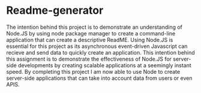 # Readme-generator
The intention behind this project is to demonstrate an understanding of Node.JS by using node package manager to create a command-line application that can create a descriptive ReadME. Using Node.JS is essential for this project as its asynchronous event-driven Javascript can recieve and send data to quickly create an application. This intention behind this assignment is to demonstrate the effectiveness of Node.JS for server-side developments by creating scalable applications at a seemingly instant speed. By completing this project I am now able to use Node to create server-side applications that can take into account data from users or even APIS.     
